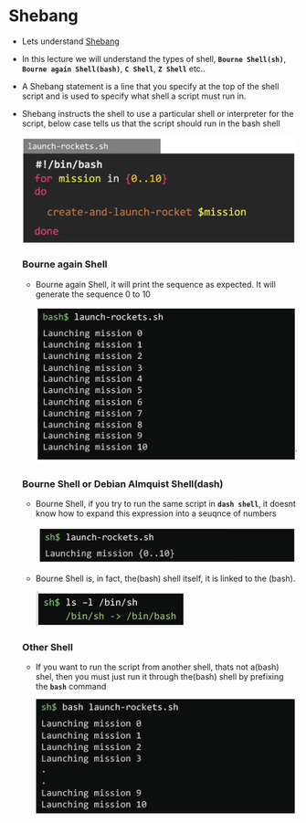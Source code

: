 # Shebang

  - Lets understand [Shebang](https://kodekloud.com/topic/shebang/)

  - In this lecture we will understand the types of shell, **`Bourne Shell(sh)`**, **`Bourne again Shell(bash)`**, **`C Shell`**, **`Z Shell`** etc..

  - A Shebang statement is a line that you specify at the top of the shell script and is used to specify what shell a script must run in.

  - Shebang instructs the shell to use a particular shell or interpreter for the script, below case tells us that the script should run in the bash shell


      ![bash](../../images/bash.PNG)


    ### Bourne again Shell

    - Bourne again Shell, it will print the sequence as expected. It will generate the sequence 0 to 10

      ![ba](../../images/ba.PNG)

    
    ### Bourne Shell or Debian Almquist Shell(dash)

    - Bourne Shell, if you try to run the same script in **`dash shell`**, it doesnt know how to expand this expression into a seuqnce of numbers

      ![b](../../images/b.PNG)

    - Bourne Shell is, in fact, the(bash) shell itself, it is linked to the (bash).

      ![dash](../../images/dash.PNG)


    ### Other Shell

    - If you want to run the script from another shell, thats not a(bash) shel, then you must just run it through the(bash) shell by prefixing the **`bash`** command

      ![o](../../images/o.PNG)